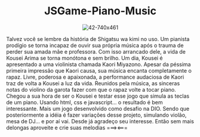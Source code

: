 <div align="center">
  
# JSGame-Piano-Music

</div>

<div align="center">

  ![42-740x461](https://github.com/RPTecDev/JSGame-piano-music/assets/114440054/f55b755e-07a5-4afc-9882-d623c3dc0235)

</div>

Talvez você se lembre da história de Shigatsu wa kimi no uso. Um pianista prodígio se torna incapaz de ouvir sua própria música após o trauma de perder sua amada mãe e professora. Com isso arrancado dele, a vida de Kousei Arima se torna monótona e sem brilho. Um dia, Kousei é apresentado a uma violinista chamada Kaori Miyazono. Apesar da péssima primeira impressão que Kaori causa, sua música encanta completamente o rapaz. Livre, poderosa e apaixonada, a performance audaciosa de Kaori traz de volta a Kousei a luz da vida. Reunidos pela música, as sinceras notas do violino da garota fazer com que o rapaz volte a tocar piano.
Chegou a sua hora de ser o Kousei e testar esse jogo que simula as teclas de um piano.
Usando html, css e javascript... o resultado é bem interessante.
Mais um jogo desenvolvido como desafio na DIO. Sendo que posteriormente a idéia é fazer variações desse projeto, simulando violão, mesa de DJ... e por aí vai.
Desde já agradeço seu interesse. Então sem mais delongas aproveite e crie suas melodias ===><===
